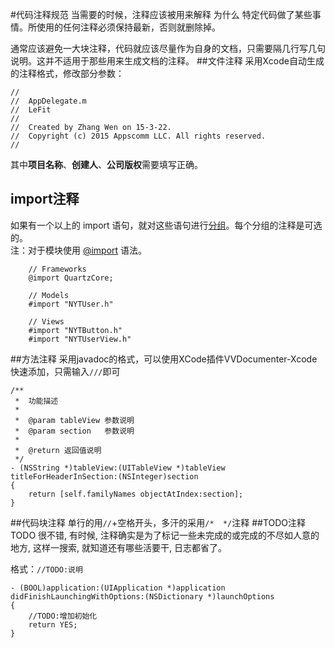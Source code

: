 #代码注释规范
当需要的时候，注释应该被用来解释 为什么 特定代码做了某些事情。所使用的任何注释必须保持最新，否则就删除掉。

通常应该避免一大块注释，代码就应该尽量作为自身的文档，只需要隔几行写几句说明。这并不适用于那些用来生成文档的注释。
##文件注释
采用Xcode自动生成的注释格式，修改部分参数：

```
//
//  AppDelegate.m
//  LeFit
//
//  Created by Zhang Wen on 15-3-22.
//  Copyright (c) 2015 Appscomm LLC. All rights reserved.
//

```
其中**项目名称**、**创建人**、**公司版权**需要填写正确。



## import注释
如果有一个以上的 import 语句，就对这些语句进行[分组][Import_1]。每个分组的注释是可选的。   
注：对于模块使用 [@import][Import_2] 语法。   

```   
	// Frameworks
	@import QuartzCore;
	
	// Models
	#import "NYTUser.h"
	
	// Views
	#import "NYTButton.h"
	#import "NYTUserView.h"
```   


[Import_1]: http://ashfurrow.com/blog/structuring-modern-objective-c
[Import_2]: http://clang.llvm.org/docs/Modules.html#using-modules

##方法注释
采用javadoc的格式，可以使用XCode插件VVDocumenter-Xcode快速添加，只需输入`///`即可

```
/**
 *  功能描述
 *
 *  @param tableView 参数说明
 *  @param section   参数说明
 *
 *  @return 返回值说明
 */
- (NSString *)tableView:(UITableView *)tableView titleForHeaderInSection:(NSInteger)section
{
    return [self.familyNames objectAtIndex:section];
}
```
##代码块注释
单行的用`//`+空格开头，多汗的采用`/*  */`注释
##TODO注释
TODO 很不错, 有时候, 注释确实是为了标记一些未完成的或完成的不尽如人意的地方, 这样一搜索, 就知道还有哪些活要干, 日志都省了。

格式：`//TODO:说明`

```
- (BOOL)application:(UIApplication *)application didFinishLaunchingWithOptions:(NSDictionary *)launchOptions
{
    //TODO:增加初始化
    return YES;
}

```
